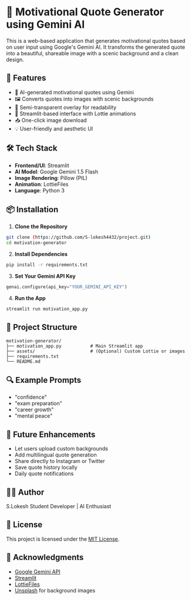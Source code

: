# 🌟 Motivational Quote Generator using Gemini AI

This is a web-based application that generates motivational quotes based on user input using Google's Gemini AI. It transforms the generated quote into a beautiful, shareable image with a scenic background and a clean design.

## 🚀 Features

- 🔮 AI-generated motivational quotes using Gemini
- 🖼️ Converts quotes into images with scenic backgrounds
- 🧊 Semi-transparent overlay for readability
- 🎨 Streamlit-based interface with Lottie animations
- 📥 One-click image download
- 💡 User-friendly and aesthetic UI

## 🛠️ Tech Stack

- **Frontend/UI**: Streamlit  
- **AI Model**: Google Gemini 1.5 Flash  
- **Image Rendering**: Pillow (PIL)  
- **Animation**: LottieFiles  
- **Language**: Python 3

## 📦 Installation

1. **Clone the Repository**
```bash
git clone (https://github.com/S-lokesh4432/project.git)
cd motivation-generator
```

2. **Install Dependencies**
```bash
pip install -r requirements.txt
```

3. **Set Your Gemini API Key**
```python
genai.configure(api_key="YOUR_GEMINI_API_KEY")
```

4. **Run the App**
```bash
streamlit run motivation_app.py
```

## 🧱 Project Structure

```
motivation-generator/
├── motivation_app.py           # Main Streamlit app
├── assets/                     # (Optional) Custom Lottie or images
├── requirements.txt
└── README.md
```

## 🔍 Example Prompts

- "confidence"
- "exam preparation"
- "career growth"
- "mental peace"

## 🚧 Future Enhancements

- Let users upload custom backgrounds  
- Add multilingual quote generation  
- Share directly to Instagram or Twitter  
- Save quote history locally  
- Daily quote notifications

## 👨‍💻 Author

S.Lokesh 
Student Developer | AI Enthusiast

## 📃 License

This project is licensed under the [MIT License](LICENSE).

## 🙏 Acknowledgments

- [Google Gemini API](https://ai.google.dev/)
- [Streamlit](https://streamlit.io/)
- [LottieFiles](https://lottiefiles.com/)
- [Unsplash](https://unsplash.com/) for background images
